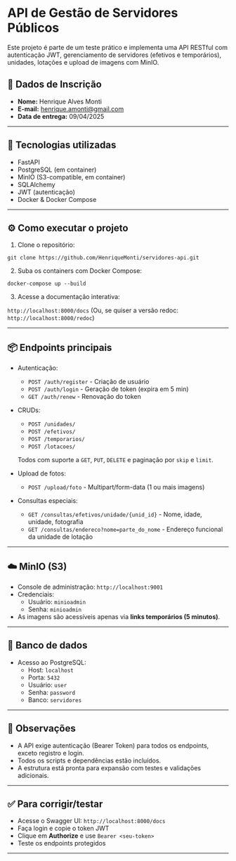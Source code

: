 # API de Gestão de Servidores Públicos

Este projeto é parte de um teste prático e implementa uma API RESTful com autenticação JWT, gerenciamento de servidores (efetivos e temporários), unidades, lotações e upload de imagens com MinIO.

## 👤 Dados de Inscrição

- **Nome:** Henrique Alves Monti
- **E-mail:** henrique.amonti@gmail.com
- **Data de entrega:** 09/04/2025

---

## 🚀 Tecnologias utilizadas

- FastAPI
- PostgreSQL (em container)
- MinIO (S3-compatible, em container)
- SQLAlchemy
- JWT (autenticação)
- Docker & Docker Compose

---

## ⚙️ Como executar o projeto

1. Clone o repositório:

``git clone https://github.com/HenriqueMonti/servidores-api.git``

2. Suba os containers com Docker Compose:

``docker-compose up --build``

3. Acesse a documentação interativa:

``http://localhost:8000/docs``
(Ou, se quiser a versão redoc: ``http://localhost:8000/redoc``)

---

## 📦 Endpoints principais

- Autenticação:
  - `POST /auth/register` - Criação de usuário
  - `POST /auth/login` - Geração de token (expira em 5 min)
  - `GET /auth/renew` - Renovação do token

- CRUDs:
  - `POST /unidades/`
  - `POST /efetivos/`
  - `POST /temporarios/`
  - `POST /lotacoes/`

  Todos com suporte a `GET`, `PUT`, `DELETE` e paginação por `skip` e `limit`.

- Upload de fotos:
  - `POST /upload/foto` - Multipart/form-data (1 ou mais imagens)

- Consultas especiais:
  - `GET /consultas/efetivos/unidade/{unid_id}` - Nome, idade, unidade, fotografia
  - `GET /consultas/endereco?nome=parte_do_nome` - Endereço funcional da unidade de lotação

---

## ☁️ MinIO (S3)

- Console de administração: `http://localhost:9001`
- Credenciais:
  - Usuário: `minioadmin`
  - Senha: `minioadmin`
- As imagens são acessíveis apenas via **links temporários (5 minutos)**.

---

## 🐘 Banco de dados

- Acesso ao PostgreSQL:
  - Host: `localhost`
  - Porta: `5432`
  - Usuário: `user`
  - Senha: `password`
  - Banco: `servidores`

---

## 📄 Observações

- A API exige autenticação (Bearer Token) para todos os endpoints, exceto registro e login.
- Todos os scripts e dependências estão incluídos.
- A estrutura está pronta para expansão com testes e validações adicionais.

---

## ✅ Para corrigir/testar

- Acesse o Swagger UI: `http://localhost:8000/docs`
- Faça login e copie o token JWT
- Clique em **Authorize** e use `Bearer <seu-token>`
- Teste os endpoints protegidos

---

